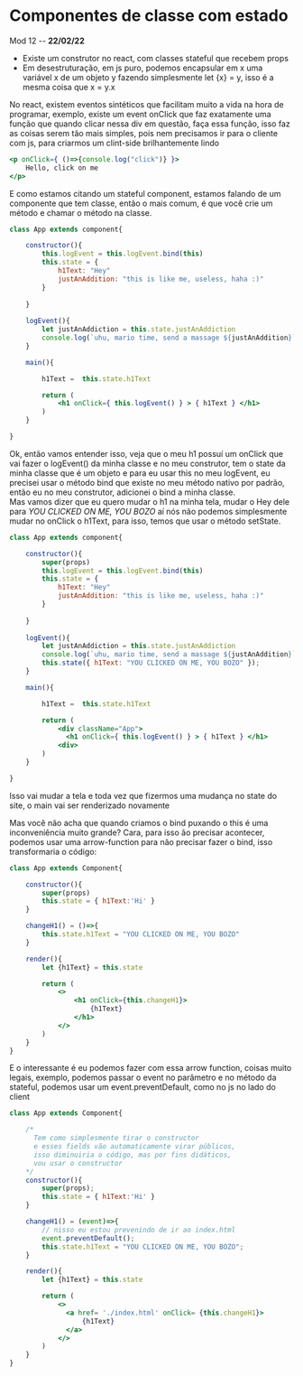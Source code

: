# Componentes de classe com estado

Mod 12 -- **22/02/22**

* Existe um construtor no react, com classes stateful que recebem props
* Em desestruturação, em js puro, podemos encapsular em x uma variável x de um objeto y fazendo simplesmente let {x} = y, isso é a mesma coisa que x = y.x

No react, existem eventos sintéticos que facilitam muito a vida na hora de programar, exemplo, existe um event onClick que faz exatamente uma função que quando clicar nessa div em questão, faça essa função, isso faz as coisas serem tão mais simples, pois nem precisamos ir para o cliente com js, para criarmos um clint-side brilhantemente lindo
  
~~~jsx
<p onClick={ ()=>{console.log("click")} }>
    Hello, click on me
</p>
~~~

E como estamos citando um stateful component, estamos falando de um componente que tem classe, então o mais comum, é que você crie um método e chamar o método na classe.

~~~jsx
class App extends component{

    constructor(){
        this.logEvent = this.logEvent.bind(this)
        this.state = {
            h1Text: "Hey"
            justAnAddition: "this is like me, useless, haha :)"
        }
        
    }
    
    logEvent(){
        let justAnAddiction = this.state.justAnAddiction
        console.log(`uhu, mario time, send a massage ${justAnAddition}`)
    }

    main(){

        h1Text =  this.state.h1Text

        return (
            <h1 onClick={ this.logEvent() } > { h1Text } </h1>
        )
    }

}
~~~

Ok, então vamos entender isso, veja que o meu h1 possuí um onClick que vai fazer o logEvent() da minha classe e no meu construtor, tem o state da minha classe que é um objeto e para eu usar this no meu logEvent, eu precisei usar o método bind que existe no meu método nativo por padrão, então eu no meu construtor, adicionei o bind a minha classe.  
Mas vamos dizer que eu quero mudar o h1 na minha tela, mudar o Hey dele para *YOU CLICKED ON ME, YOU BOZO* aí nós não podemos simplesmente mudar no onClick o h1Text, para isso, temos que usar o método setState.

~~~jsx
class App extends component{

    constructor(){
        super(props)
        this.logEvent = this.logEvent.bind(this)
        this.state = {
            h1Text: "Hey"
            justAnAddition: "this is like me, useless, haha :)"
        }
        
    }
    
    logEvent(){
        let justAnAddiction = this.state.justAnAddiction
        console.log(`uhu, mario time, send a massage ${justAnAddition}`)
        this.state({ h1Text: "YOU CLICKED ON ME, YOU BOZO" });
    }

    main(){

        h1Text =  this.state.h1Text

        return (
            <div className="App">
              <h1 onClick={ this.logEvent() } > { h1Text } </h1>
            <div>
        )
    }

}
~~~

Isso vai mudar a tela e toda vez que fizermos uma mudança no state do site, o main vai ser renderizado novamente

Mas você não acha que quando criamos o bind puxando o this é uma inconveniência muito grande? Cara, para isso ão precisar acontecer, podemos usar uma arrow-function para não precisar fazer o bind, isso transformaria o código:

~~~jsx
class App extends Component{

    constructor(){
        super(props)
        this.state = { h1Text:'Hi' }
    }

    changeH1() = ()=>{
        this.state.h1Text = "YOU CLICKED ON ME, YOU BOZO"
    }

    render(){
        let {h1Text} = this.state

        return (
            <>
                <h1 onClick={this.changeH1}>
                    {h1Text}
                </h1>
            </>
        )
    }
}
~~~

E o interessante é eu podemos fazer com essa arrow function, coisas muito legais, exemplo, podemos passar o event no parâmetro e no método da stateful, podemos usar um event.preventDefault, como no js no lado do client

~~~jsx
class App extends Component{

    /* 
      Tem como simplesmente tirar o constructor 
      e esses fields vão automaticamente virar públicos,
      isso diminuiria o código, mas por fins didáticos,
      vou usar o constructor
    */
    constructor(){
        super(props);
        this.state = { h1Text:'Hi' }
    }

    changeH1() = (event)=>{
        // nisso eu estou prevenindo de ir ao index.html
        event.preventDefault();
        this.state.h1Text = "YOU CLICKED ON ME, YOU BOZO";
    }

    render(){
        let {h1Text} = this.state

        return (
            <>
              <a href= './index.html' onClick= {this.changeH1}> 
                  {h1Text}
              </a>
            </>
        )
    }
}
~~~
